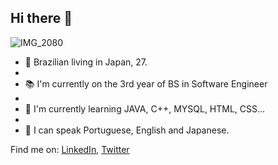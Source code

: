 ## Hi there 👋
![IMG_2080](https://user-images.githubusercontent.com/82319480/175877798-0205cce6-e724-46b8-9993-ba0fd78c097c.jpg)


- :blossom: Brazilian living in Japan, 27.
- 
- :books: I'm currently on the 3rd year of BS in Software Engineer 
- 
- :seedling: I'm currently learning JAVA, C++, MYSQL, HTML, CSS...
-
- :speech_balloon: I can speak Portuguese, English and Japanese.

Find me on: [LinkedIn](https://www.linkedin.com/in/mirelahangai/), [Twitter](https://www.twitter.com/mihkry)
